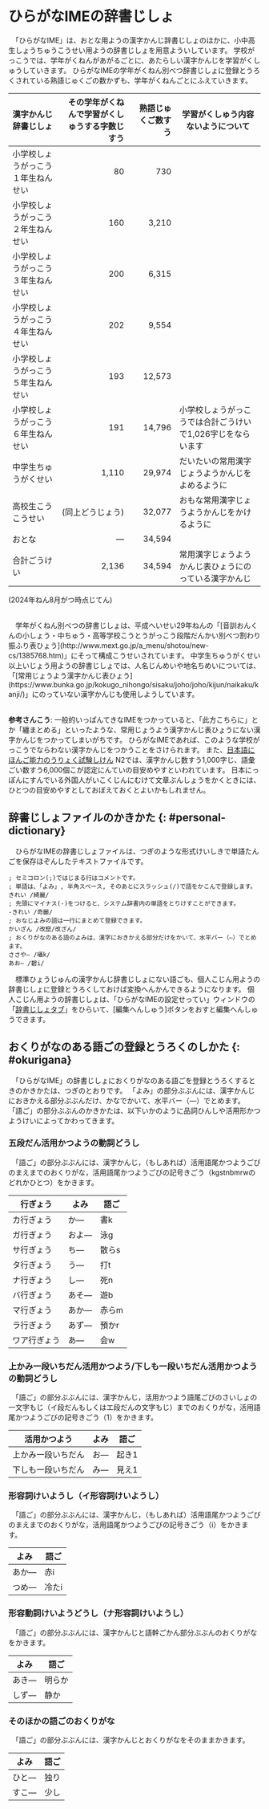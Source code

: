 # ひらがなIMEの￹辞書￺じしょ￻

　「ひらがなIME」は、おとな￹用￺よう￻の￹漢字￺かんじ￻￹辞書￺じしょ￻のほかに、￹小中高生￺しょうちゅうこうせい￻￹用￺よう￻の￹辞書￺じしょ￻を￹用意￺ようい￻しています。
￹学校￺がっこう￻では、￹学年￺がくねん￻があがるごとに、あたらしい￹漢字￺かんじ￻を￹学習￺がくしゅう￻していきます。
ひらがなIMEの￹学年￺がくねん￻￹別￺べつ￻￹辞書￺じしょ￻に￹登録￺とうろく￻されている￹熟語￺じゅくご￻の￹数￺かず￻も、￹学年￺がくねん￻ごとにふえていきます。

￹漢字￺かんじ￻￹辞書￺じしょ￻ | その￹学年￺がくねん￻で￹学習￺がくしゅう￻する￹字数￺じすう￻ | ￹熟語￺じゅくご￻￹数￺すう￻ | ￹学習￺がくしゅう￻￹内容￺ないよう￻について
--|--:|--:|--
￹小学校￺しょうがっこう￻１￹年生￺ねんせい￻ | 80 | 730
￹小学校￺しょうがっこう￻２￹年生￺ねんせい￻ | 160 | 3,210
￹小学校￺しょうがっこう￻３￹年生￺ねんせい￻ | 200 | 6,315
￹小学校￺しょうがっこう￻４￹年生￺ねんせい￻ | 202 | 9,554
￹小学校￺しょうがっこう￻５￹年生￺ねんせい￻ | 193 | 12,573
￹小学校￺しょうがっこう￻６￹年生￺ねんせい￻ | 191 | 14,796 | ￹小学校￺しょうがっこう￻では￹合計￺ごうけい￻で1,026￹字￺じ￻をならいます
￹中学生￺ちゅうがくせい￻ | 1,110 | 29,974 | だいたいの￹常用漢字￺じょうようかんじ￻をよめるように
￹高校生￺こうこうせい￻ | (￹同上￺どうじょう￻) |32,077 | おもな￹常用漢字￺じょうようかんじ￻をかけるように
おとな | — | 34,594
￹合計￺ごうけい￻ | 2,136 | 34,594 | ￹常用漢字￺じょうようかんじ￻￹表￺ひょう￻にのっている￹漢字￺かんじ￻

(2024￹年￺ねん￻8￹月￺がつ￻￹時点￺じてん￻)

<br>
　￹学年￺がくねん￻￹別￺べつ￻の￹辞書￺じしょ￻は、￹平成￺へいせい￻29￹年￺ねん￻の「[￹音訓￺おんくん￻の￹小￺しょう￻・￹中￺ちゅう￻・￹高等学校￺こうとうがっこう￻￹段階￺だんかい￻￹別￺べつ￻￹割￺わ￻り￹振￺ふ￻り￹表￺ひょう￻](http://www.mext.go.jp/a_menu/shotou/new-cs/1385768.htm)」にそって￹構成￺こうせい￻されています。
￹中学生￺ちゅうがくせい￻￹以上￺いじょう￻￹用￺よう￻の￹辞書￺じしょ￻では、￹人名￺じんめい￻や￹地名￺ちめい￻については、「[￹常用￺じょうよう￻￹漢字￺かんじ￻￹表￺ひょう￻](https://www.bunka.go.jp/kokugo_nihongo/sisaku/joho/joho/kijun/naikaku/kanji/)」にのっていない￹漢字￺かんじ￻も￹使用￺しよう￻しています。

<br>**￹参考￺さんこう￻**: ￹一般的￺いっぱんてき￻なIMEをつかっていると、「￹此方￺こちら￻に」とか「￹纏￺まと￻める」といったような、￹常用￺じょうよう￻￹漢字￺かんじ￻￹表￺ひょう￻にない￹漢字￺かんじ￻をつかってしまいがちです。
ひらがなIMEであれば、このような￹学校￺がっこう￻でならわない￹漢字￺かんじ￻をつかうことをさけられます。
また、[￹日本語￺にほんご￻￹能力￺のうりょく￻￹試験￺しけん￻](https://www.jlpt.jp/) N2では、￹漢字￺かんじ￻￹数￺すう￻1,000￹字￺じ￻、￹語彙￺ごい￻￹数￺すう￻6,000￹個￺こ￻が￹認定￺にんてい￻の￹目安￺めやす￻といわれています。
￹日本￺にっぽん￻にすんでいる￹外国人￺がいこくじん￻にむけて￹文章￺ぶんしょう￻をかくときには、ひとつの￹目安￺めやす￻としておぼえておくとよいかもしれません。

## ￹辞書￺じしょ￻ファイルのかきかた {: #personal-dictionary}

　ひらがなIMEの￹辞書￺じしょ￻ファイルは、つぎのような￹形式￺けいしき￻で￹単語￺たんご￻を￹保存￺ほぞん￻したテキストファイルです。

```
; セミコロン(;)ではじまる行はコメントです。
; 単語は、「よみ」, 半角スペース, そのあとにスラッシュ(/)で語をかこんで登録します。
きれい /綺麗/
; 先頭にマイナス(-)をつけると、システム辞書内の単語をとりけすことができます。
-きれい /奇麗/
; おなじよみの語は一行にまとめて登録できます。
かいざん /改竄/改ざん/
; おくりがなのある語のよみは、漢字におきかえる部分だけをかいて、水平バー（―）でとめます。
ささや― /囁k/
あお― /碧i/
```

　￹標準￺ひょうじゅん￻の￹漢字￺かんじ￻￹辞書￺じしょ￻にない￹語￺ご￻も、￹個人￺こじん￻￹用￺よう￻の￹辞書￺じしょ￻に￹登録￺とうろく￻しておけば￹変換￺へんかん￻できるようになります。
￹個人￺こじん￻￹用￺よう￻の￹辞書￺じしょ￻は、「ひらがなIMEの￹設定￺せってい￻」ウィンドウの「[￹辞書￺じしょ￻タブ](settings.html#dictionary)」をひらいて、[￹編集￺へんしゅう￻]ボタンをおすと￹編集￺へんしゅう￻できます。

## おくりがなのある￹語￺ご￻の￹登録￺とうろく￻のしかた {: #okurigana}

　「ひらがなIME」の￹辞書￺じしょ￻におくりがなのある￹語￺ご￻を￹登録￺とうろく￻するときのかきかたは、つぎのとおりです。
「よみ」の￹部分￺ぶぶん￻には、￹漢字￺かんじ￻におきかえる￹部分￺ぶぶん￻だけ、かなでかいて、水平バー（―）でとめます。
「￹語￺ご￻」の￹部分￺ぶぶん￻のかきかたは、￹以下￺いか￻のように￹品詞￺ひんし￻や￹活用形￺かつようけい￻によってかわってきます。

### 五￹段￺だん￻￹活用￺かつよう￻の￹動詞￺どうし￻

　「￹語￺ご￻」の￹部分￺ぶぶん￻には、￹漢字￺かんじ￻，（もしあれば）￹活用語尾￺かつようごび￻のまえまでのおくりがな，￹活用語尾￺かつようごび￻の￹記号￺きごう￻（kgstnbmrwのどれかひとつ）をかきます。

￹行￺ぎょう￻ | よみ | ￹語￺ご￻
---|---|---
カ￹行￺ぎょう￻ | か― | 書k
ガ￹行￺ぎょう￻ | およ― | 泳g
サ￹行￺ぎょう￻ | ち― | 散らs
タ￹行￺ぎょう￻ | う― | 打t
ナ￹行￺ぎょう￻ | し― | 死n
バ￹行￺ぎょう￻ | あそ― | 遊b
マ￹行￺ぎょう￻ | あか― | 赤らm
ラ￹行￺ぎょう￻ | あず― | 預かr
ワア￹行￺ぎょう￻ | あ― | 会w

### ￹上￺かみ￻￹一段￺いちだん￻￹活用￺かつよう￻/￹下￺しも￻￹一段￺いちだん￻￹活用￺かつよう￻の￹動詞￺どうし￻

　「￹語￺ご￻」の￹部分￺ぶぶん￻には、￹漢字￺かんじ￻，￹活用￺かつよう￻￹語尾￺ごび￻のさいしょの一￹文字￺もじ￻（イ￹段￺だん￻もしくはエ￹段￺だん￻の￹文字￺もじ￻）までのおくりがな，￹活用語尾￺かつようごび￻の￹記号￺きごう￻（1）をかきます。

￹活用￺かつよう￻ | よみ | ￹語￺ご￻
---|---|---
￹上￺かみ￻￹一段￺いちだん￻ | お― | 起き1
￹下￺しも￻￹一段￺いちだん￻ | み― | 見え1

### ￹形容詞￺けいようし￻（イ￹形容詞￺けいようし￻）

　「￹語￺ご￻」の￹部分￺ぶぶん￻には、￹漢字￺かんじ￻，（もしあれば）￹活用語尾￺かつようごび￻のまえまでのおくりがな，￹活用語尾￺かつようごび￻の￹記号￺きごう￻（i）をかきます。

よみ | ￹語￺ご￻
---|---
あか― | 赤i
つめ― | 冷たi

### ￹形容動詞￺けいようどうし￻（ナ￹形容詞￺けいようし￻）

　「￹語￺ご￻」の￹部分￺ぶぶん￻には、￹漢字￺かんじ￻と￹語幹￺ごかん￻￹部分￺ぶぶん￻のおくりがなをかきます。

よみ | ￹語￺ご￻
---|---
あき― | 明らか
しず― | 静か

### そのほかの￹語￺ご￻のおくりがな

　「￹語￺ご￻」の￹部分￺ぶぶん￻には、￹漢字￺かんじ￻とおくりがなをそのままかきます。

よみ | ￹語￺ご￻
---|---
ひと― | 独り
すこ― | 少し

